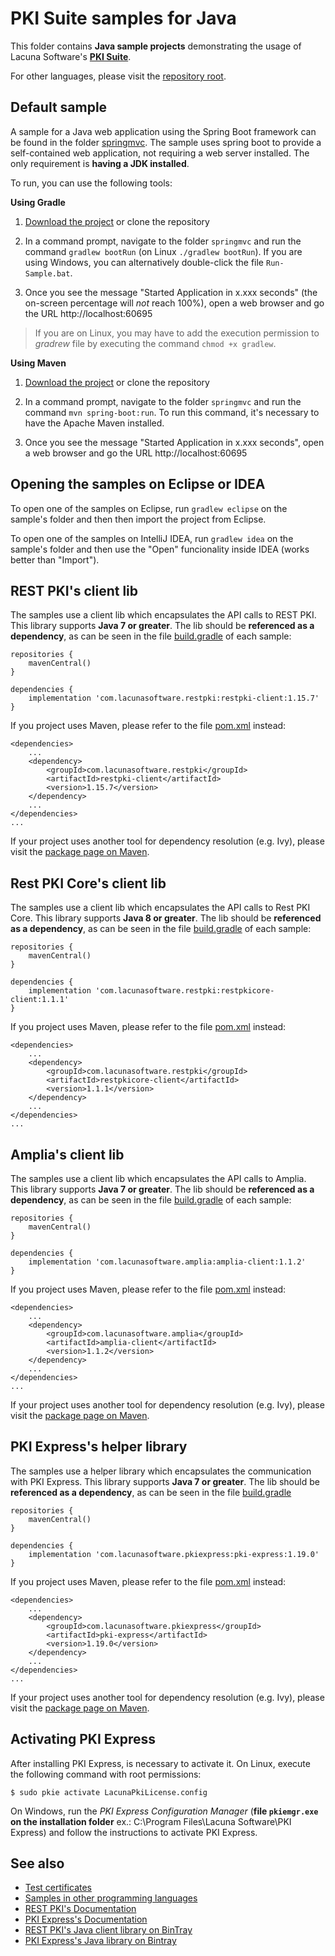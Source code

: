 # PKI Suite samples for Java

This folder contains **Java sample projects** demonstrating the usage of Lacuna Software's
**[PKI Suite](https://www.lacunasoftware.com/pki-suite)**.

For other languages, please visit the [repository root](https://github.com/LacunaSoftware/PkiSuiteSamples).

Default sample
--------------

A sample for a Java web application using the Spring Boot framework can be found in the folder
[springmvc](springmvc/). The sample uses spring boot to provide a self-contained web application,
not requiring a web server installed. The only requirement is **having a JDK installed**.

To run, you can use the following tools:

**Using Gradle**

1. [Download the project](https://github.com/LacunaSoftware/PkiSuiteSamples/archive/master.zip)
   or clone the repository
   
1. In a command prompt, navigate to the folder `springmvc` and run the command
   `gradlew bootRun` (on Linux `./gradlew bootRun`). If you are using Windows, you can alternatively
   double-click the file `Run-Sample.bat`.
  
1. Once you see the message "Started Application in x.xxx seconds" (the on-screen percentage
   will *not* reach 100%), open a web browser and go the URL http://localhost:60695
   
> If you are on Linux, you may have to add the execution permission to *gradrew* file by executing
the command `chmod +x gradlew`.

**Using Maven**

1. [Download the project](https://github.com/LacunaSoftware/PkiSuiteSamples/archive/master.zip)
   or clone the repository

1. In a command prompt, navigate to the folder `springmvc` and run the command
   `mvn spring-boot:run`. To run this command, it's necessary to have the Apache Maven installed.
   
1. Once you see the message "Started Application in x.xxx seconds", open a web browser and go the URL
   http://localhost:60695

Opening the samples on Eclipse or IDEA
--------------------------------------

To open one of the samples on Eclipse, run `gradlew eclipse` on the sample's folder and then
then import the project from Eclipse.

To open one of the samples on IntelliJ IDEA, run `gradlew idea` on the sample's folder
and then use the "Open" funcionality inside IDEA (works better than "Import").

REST PKI's client lib
---------------------

The samples use a client lib which encapsulates the API calls to REST PKI. This library
supports **Java 7 or greater**. The lib should be **referenced as a dependency**, as can
be seen in the file [build.gradle](springmvc/build.gradle) of each sample:

	repositories {
		mavenCentral()
	} 

	dependencies {
		implementation 'com.lacunasoftware.restpki:restpki-client:1.15.7'
	}

If you project uses Maven, please refer to the file [pom.xml](springmvc/pom.xml) instead:

	<dependencies>
		...
		<dependency>
			<groupId>com.lacunasoftware.restpki</groupId>
			<artifactId>restpki-client</artifactId>
			<version>1.15.7</version>
		</dependency>
		...
	</dependencies>
	...

If your project uses another tool for dependency resolution (e.g. Ivy), please visit the
[package page on Maven](https://search.maven.org/artifact/com.lacunasoftware.restpki/restpki-client/1.15.7/jar).

Rest PKI Core's client lib
---------------------

The samples use a client lib which encapsulates the API calls to Rest PKI Core. This library
supports **Java 8 or greater**. The lib should be **referenced as a dependency**, as can
be seen in the file [build.gradle](springmvc/build.gradle) of each sample:

	repositories {
		mavenCentral()
	} 

	dependencies {
		implementation 'com.lacunasoftware.restpki:restpkicore-client:1.1.1'
	}

If you project uses Maven, please refer to the file [pom.xml](springmvc/pom.xml) instead:

	<dependencies>
		...
		<dependency>
			<groupId>com.lacunasoftware.restpki</groupId>
			<artifactId>restpkicore-client</artifactId>
			<version>1.1.1</version>
		</dependency>
		...
	</dependencies>
	...

Amplia's client lib
---------------------

The samples use a client lib which encapsulates the API calls to Amplia. This library
supports **Java 7 or greater**. The lib should be **referenced as a dependency**, as can
be seen in the file [build.gradle](springmvc/build.gradle) of each sample:

	repositories {
		mavenCentral()
	} 

	dependencies {
		implementation 'com.lacunasoftware.amplia:amplia-client:1.1.2'
	}

If you project uses Maven, please refer to the file [pom.xml](springmvc/pom.xml) instead:

	<dependencies>
		...
		<dependency>
			<groupId>com.lacunasoftware.amplia</groupId>
			<artifactId>amplia-client</artifactId>
			<version>1.1.2</version>
		</dependency>
		...
	</dependencies>
	...


If your project uses another tool for dependency resolution (e.g. Ivy), please visit the
[package page on Maven](https://search.maven.org/artifact/com.lacunasoftware.amplia/amplia-client/1.1.2/jar).

PKI Express's helper library
----------------------------

The samples use a helper library which encapsulates the communication with PKI Express. This library
supports **Java 7 or greater**. The lib should be **referenced as a dependency**, as can be seen in the
file [build.gradle](springmvc/build.gradle)

	repositories {
		mavenCentral()
	} 

	dependencies {
		implementation 'com.lacunasoftware.pkiexpress:pki-express:1.19.0'
	}

If you project uses Maven, please refer to the file [pom.xml](springmvc/pom.xml) instead:

	<dependencies>
		...
		<dependency>
			<groupId>com.lacunasoftware.pkiexpress</groupId>
			<artifactId>pki-express</artifactId>
			<version>1.19.0</version>
		</dependency>
		...
	</dependencies>
	...

If your project uses another tool for dependency resolution (e.g. Ivy), please visit the
[package page on Maven](https://search.maven.org/artifact/com.lacunasoftware.pkiexpress/pki-express/1.19.0/jar).

Activating PKI Express
----------------------

After installing PKI Express, is necessary to activate it. On Linux, execute the following
command with root permissions:

	$ sudo pkie activate LacunaPkiLicense.config
	
On Windows, run the _PKI Express Configuration Manager_ (**file `pkiemgr.exe` on the installation folder** 
ex.: C:\Program Files\Lacuna Software\PKI Express) and follow the instructions to activate PKI Express.

See also
--------

* [Test certificates](https://docs.lacunasoftware.com/articles/pki-guide/test-certs)
* [Samples in other programming languages](https://github.com/LacunaSoftware/PkiSuiteSamples)
* [REST PKI's Documentation](http://docs.lacunasoftware.com/en-us/articles/rest-pki/java/index.html)
* [PKI Express's Documentation](http://docs.lacunasoftware.com/en-us/articles/pki-express/java/index.html)
* [REST PKI's Java client library on BinTray](https://bintray.com/lacunasoftware/maven/restpki-client)
* [PKI Express's Java library on Bintray](https://bintray.com/lacunasoftware/maven/pki-express)